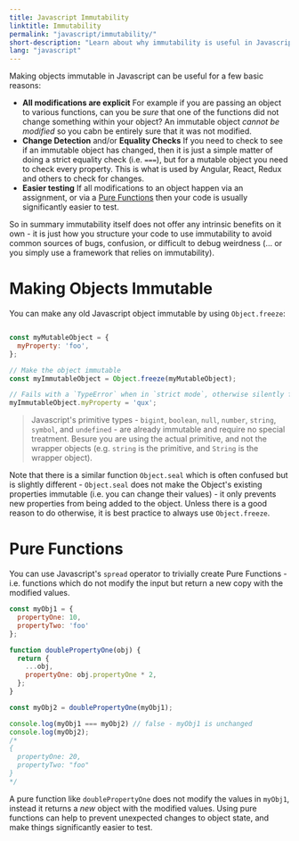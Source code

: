 ```yaml
---
title: Javascript Immutability
linktitle: Immutability
permalink: "javascript/immutability/"
short-description: "Learn about why immutability is useful in Javascript, and how to make objects immutable."
lang: "javascript"
---
```


Making objects immutable in Javascript can be useful for a few basic reasons:
 * **All modifications are explicit** For example if you are passing an object to various functions, can you be *sure* that one of the functions did not change something within your object? An immutable object *cannot be modified* so you cabn be entirely sure that it was not modified.
 * **Change Detection** and/or **Equality Checks** If you need to check to see if an immutable object has changed, then it is just a simple matter of doing a strict equality check (i.e. `===`), but for a mutable object you need to check every property. This is what is used by Angular, React, Redux and others to check for changes.
 * **Easier testing** If all modifications to an object happen via an assignment, or via a [Pure Functions](#pure-function) then your code is usually significantly easier to test.

So in summary immutability itself does not offer any intrinsic benefits on it own - it is just how you structure your code to use immutability to avoid common sources of bugs, confusion, or difficult to debug weirdness (... or you simply use a framework that relies on immutability).

# Making Objects Immutable

You can make any old Javascript object immutable by using `Object.freeze`:

```javascript

const myMutableObject = {
  myProperty: 'foo',
};

// Make the object immutable
const myImmutableObject = Object.freeze(myMutableObject);

// Fails with a `TypeError` when in `strict mode`, otherwise silently fails.
myImmutableObject.myProperty = 'qux';
```

> Javascript's primitive types - `bigint`, `boolean`, `null`, `number`, `string`, `symbol`, and `undefined` - are already immutable and require no special treatment. Besure you are using the actual primitive, and not the wrapper objects (e.g. `string` is the primitive, and `String` is the wrapper object).

Note that there is a similar function `Object.seal` which is often confused but is slightly different - `Object.seal` does not make the Object's existing properties immutable (i.e. you can change their values) - it only prevents new properties from being added to the object. Unless there is a good reason to do otherwise, it is best practice to always use `Object.freeze`.

# Pure Functions

You can use Javascript's `spread` operator to trivially create Pure Functions - i.e. functions which do not modify the input but return a new copy with the modified values.

```javascript
const myObj1 = {
  propertyOne: 10,
  propertyTwo: 'foo'
};

function doublePropertyOne(obj) {
  return {
    ...obj,
    propertyOne: obj.propertyOne * 2,
  };
}

const myObj2 = doublePropertyOne(myObj1);

console.log(myObj1 === myObj2) // false - myObj1 is unchanged
console.log(myObj2);
/*
{
  propertyOne: 20,
  propertyTwo: "foo"
}
*/
```
A pure function like `doublePropertyOne` does not modify the values in `myObj1`, instead it returns a *new* object with the modified values. Using pure functions can help to prevent unexpected changes to object state, and make things significantly easier to test.



